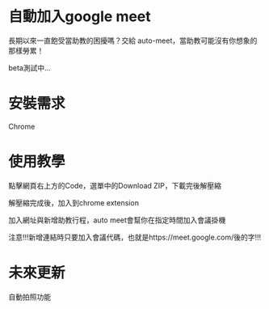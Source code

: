 # 自動加入google meet

長期以來一直飽受當助教的困擾嗎？交給 auto-meet，當助教可能沒有你想象的那樣勞累！

beta測試中...

# 安裝需求

Chrome

# 使用教學

點擊網頁右上方的Code，選單中的Download ZIP，下載完後解壓縮

解壓縮完成後，加入到chrome extension

加入網址與新增助教行程，auto meet會幫你在指定時間加入會議掛機

注意!!!新增連結時只要加入會議代碼，也就是https://meet.google.com/後的字!!!

# 未來更新

自動拍照功能


